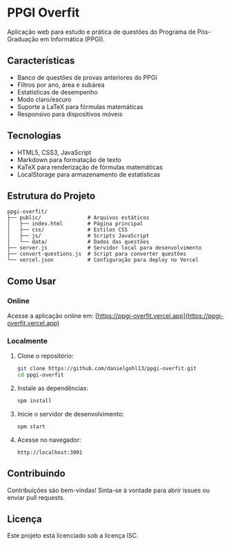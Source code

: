 # PPGI Overfit

Aplicação web para estudo e prática de questões do Programa de Pós-Graduação em Informática (PPGI).

## Características

- Banco de questões de provas anteriores do PPGI
- Filtros por ano, área e subárea
- Estatísticas de desempenho
- Modo claro/escuro
- Suporte a LaTeX para fórmulas matemáticas
- Responsivo para dispositivos móveis

## Tecnologias

- HTML5, CSS3, JavaScript
- Markdown para formatação de texto
- KaTeX para renderização de fórmulas matemáticas
- LocalStorage para armazenamento de estatísticas

## Estrutura do Projeto

```
ppgi-overfit/
├── public/               # Arquivos estáticos
│   ├── index.html        # Página principal
│   ├── css/              # Estilos CSS
│   ├── js/               # Scripts JavaScript
│   └── data/             # Dados das questões
├── server.js             # Servidor local para desenvolvimento
├── convert-questions.js  # Script para converter questões
└── vercel.json           # Configuração para deploy no Vercel
```

## Como Usar

### Online

Acesse a aplicação online em: [https://ppgi-overfit.vercel.app](https://ppgi-overfit.vercel.app)

### Localmente

1. Clone o repositório:
   ```bash
   git clone https://github.com/danielgohl13/ppgi-overfit.git
   cd ppgi-overfit
   ```

2. Instale as dependências:
   ```bash
   npm install
   ```

3. Inicie o servidor de desenvolvimento:
   ```bash
   npm start
   ```

4. Acesse no navegador:
   ```
   http://localhost:3001
   ```

## Contribuindo

Contribuições são bem-vindas! Sinta-se à vontade para abrir issues ou enviar pull requests.

## Licença

Este projeto está licenciado sob a licença ISC.
